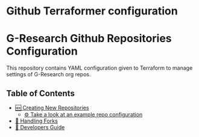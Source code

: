 # Github Terraformer configuration

# G-Research Github Repositories Configuration
This repository contains YAML configuration given to Terraform to manage settings of G-Research org repos.

## Table of Contents

- [🆕 Creating New Repositories](https://github.com/G-Research/github-terraformer/blob/main/README.md#-creating-new-repositories)
    - [⚙️ Take a look at an example repo configuration](https://gist.github.com/tabathad/fda2f20e04ca0ab7678b47bd85fdbcbb#file-gcss-pre-publish-oss-yaml)
- [🍴 Handling Forks](https://github.com/G-Research/github-terraformer/blob/main/README.md#-handling-forks)
- [🧩 Developers Guide](https://github.com/G-Research/github-terraformer/blob/main/DEVELOPERS_GUIDE.md)
